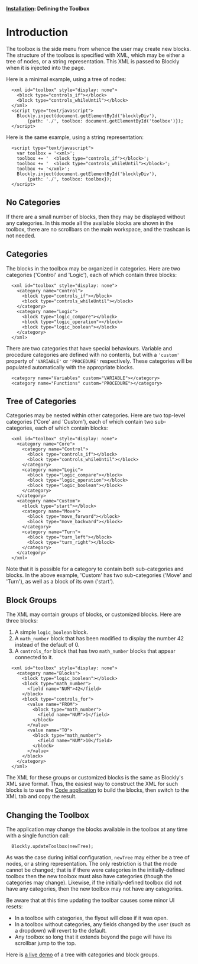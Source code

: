 **[Installation](wiki/Installation): Defining the Toolbox**

# Introduction

The toolbox is the side menu from whence the user may create new blocks.
The structure of the toolbox is specified with XML, which may be either a tree
of nodes, or a string representation.  This XML is passed to Blockly when it is
injected into the page.

Here is a minimal example, using a tree of nodes:

```
  <xml id="toolbox" style="display: none">
    <block type="controls_if"></block>
    <block type="controls_whileUntil"></block>
  </xml>
  <script type="text/javascript">
    Blockly.inject(document.getElementById('blocklyDiv'),
        {path: './', toolbox: document.getElementById('toolbox')});
  </script>
```

Here is the same example, using a string representation:

```
  <script type="text/javascript">
    var toolbox = '<xml>';
    toolbox += '  <block type="controls_if"></block>';
    toolbox += '  <block type="controls_whileUntil"></block>';
    toolbox += '</xml>';
    Blockly.inject(document.getElementById('blocklyDiv'),
        {path: './', toolbox: toolbox});
  </script>
```

## No Categories

If there are a small number of blocks, then they may be displayed without any
categories.  In this mode all the available blocks are shown in the toolbox,
there are no scrollbars on the main workspace, and the trashcan is not needed.


## Categories

The blocks in the toolbox may be organized in categories.  Here are two
categories ('Control' and 'Logic'), each of which contain three blocks:

```
  <xml id="toolbox" style="display: none">
    <category name="Control">
      <block type="controls_if"></block>
      <block type="controls_whileUntil"></block>
    </category>
    <category name="Logic">
      <block type="logic_compare"></block>
      <block type="logic_operation"></block>
      <block type="logic_boolean"></block>
    </category>
  </xml>
```

There are two categories that have special behaviours.  Variable and procedure
categories are defined with no contents, but with a ` 'custom' ` property of
` 'VARIABLE' ` or ` 'PROCEDURE' ` respectively.  These categories will be populated
automatically with the appropriate blocks.

```
  <category name="Variables" custom="VARIABLE"></category>
  <category name="Functions" custom="PROCEDURE"></category>
```

## Tree of Categories

Categories may be nested within other categories.  Here are two top-level
categories ('Core' and 'Custom'), each of which contain two sub-categories,
each of which contain blocks:

```
  <xml id="toolbox" style="display: none">
    <category name="Core">
      <category name="Control">
        <block type="controls_if"></block>
        <block type="controls_whileUntil"></block>
      </category>
      <category name="Logic">
        <block type="logic_compare"></block>
        <block type="logic_operation"></block>
        <block type="logic_boolean"></block>
      </category>
    </category>
    <category name="Custom">
      <block type="start"></block>
      <category name="Move">
        <block type="move_forward"></block>
        <block type="move_backward"></block>
      </category>
      <category name="Turn">
        <block type="turn_left"></block>
        <block type="turn_right"></block>
      </category>
    </category>
  </xml>
```

Note that it is possible for a category to contain both sub-categories and blocks.
In the above example, 'Custom' has two sub-categories ('Move' and 'Turn'), as well
as a block of its own ('start').

## Block Groups

The XML may contain groups of blocks, or customized blocks.  Here are three blocks:
  1. A simple ` logic_boolean ` block.
  1. A ` math_number ` block that has been modified to display the number 42 instead of the default of 0.
  1. A ` controls_for ` block that has two ` math_number ` blocks that appear connected to it.

```
  <xml id="toolbox" style="display: none">
    <category name="Blocks">
      <block type="logic_boolean"></block>
      <block type="math_number">
        <field name="NUM">42</field>
      </block>
      <block type="controls_for">
        <value name="FROM">
          <block type="math_number">
            <field name="NUM">1</field>
          </block>
        </value>
        <value name="TO">
          <block type="math_number">
            <field name="NUM">10</field>
          </block>
        </value>
      </block>
    </category>
  </xml>
```

The XML for these groups or customized blocks is the same as Blockly's XML save format.
Thus, the easiest way to construct the XML for such blocks is to use the
[Code application](https://blockly-demo.appspot.com/static/apps/code/en.html) to
build the blocks, then switch to the XML tab and copy the result.

## Changing the Toolbox

The application may change the blocks available in the toolbox at any time with a single function call:
```
  Blockly.updateToolbox(newTree);
```

As was the case during initial configuration, ` newTree ` may either be a tree of nodes, or a string representation.  The only restriction is that the mode cannot be changed; that is if there were categories in the initially-defined toolbox then the new toolbox must also have categories (though the categories may change).  Likewise, if the initially-defined toolbox did not have any categories, then the new toolbox may not have any categories.

Be aware that at this time updating the toolbar causes some minor UI resets:
  * In a toolbox with categories, the flyout will close if it was open.
  * In a toolbox without categories, any fields changed by the user (such as a dropdown) will revert to the default.
  * Any toolbox so long that it extends beyond the page will have its scrollbar jump to the top.

Here is [a live demo](https://blockly-demo.appspot.com/static/demos/toolbox/index.html) of a tree with categories and block groups.